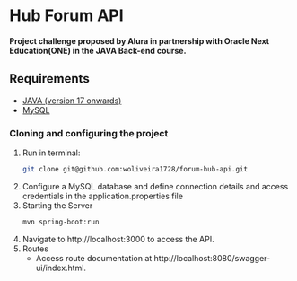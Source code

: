 # Hub Forum API

#### Project challenge proposed by Alura in partnership with Oracle Next Education(ONE) in the JAVA Back-end course.

## Requirements

- [JAVA (version 17 onwards)](https://www.oracle.com/br/java/technologies/downloads)
- [MySQL](https://dev.mysql.com/downloads/mysql/)

### Cloning and configuring the project
1. Run in terminal:
    ```bash
    git clone git@github.com:woliveira1728/forum-hub-api.git
    ```
2. Configure a MySQL database and define connection details and access credentials in the application.properties file
3. Starting the Server
    ```bash
    mvn spring-boot:run
    ```
4. Navigate to http://localhost:3000 to access the API.
5. Routes
   - Access route documentation at http://localhost:8080/swagger-ui/index.html.